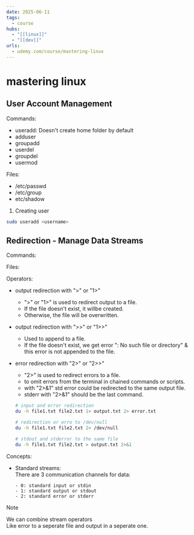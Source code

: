 ```yaml
---
date: 2025-06-11
tags:
  - course
hubs:
  - "[[linux]]"
  - "[[dev]]"
urls:
  - udemy.com/course/mastering-linux
---
```


# mastering linux

## User Account Management

Commands:

- useradd: Doesn't create home folder by default
- adduser
- groupadd
- userdel
- groupdel
- usermod

Files:

- /etc/passwd
- /etc/group
- etc/shadow

1. Creating user

```bash
sudo useradd <username>
```

## Redirection - Manage Data Streams

Commands:

Files:

Operators:

- output redirection with ">" or "1>"
  - ">" or "1>" is used to redirect output to a file.
  - If the file doesn't exist, it willbe created.
  - Otherwise, the file will be overwritten.
- output redirection with ">>" or "1>>"
  - Used to append to a file.
  - If the file doesn't exist, we get error ": No such file or directory" & this
    error is not appended to the file.
- error redirection with "2>" or "2>>"

  - "2>" is used to redirect errors to a file.
  - to omit errors from the terminal in chained commands or scripts.
  - with "2>&1" std error could be redirected to the same output file.
  - stderr with "2>&1" should be the last command.

  ```bash
  # input and error redirection
  du -h file1.txt file2.txt 1> output.txt 2> error.txt

  # redirection or erro to /dev/null
  du -h file1.txt file2.txt 2> /dev/null

  # stdout and stderror to the same file
  du -h file1.txt file2.txt > output.txt 2>&1
  ```

Concepts:

- Standard streams:  
  There are 3 communication channels for data:

      - 0: standard input or stdin
      - 1: standard output or stdout
      - 2: standard error or stderr

> [!NOTE]  
> We can combine stream operators  
> Like error to a seperate file and output in a seperate one.
